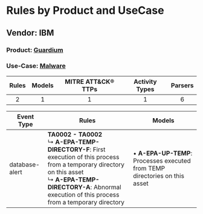 Rules by Product and UseCase
============================
Vendor: IBM
-----------
### Product: [Guardium](../ds_ibm_guardium.md)
### Use-Case: [Malware](../../../../UseCases/uc_malware.md)

| Rules | Models | MITRE ATT&CK® TTPs | Activity Types | Parsers |
|:-----:|:------:|:------------------:|:--------------:|:-------:|
|   2   |   1    |         1          |       1        |    6    |

| Event Type     | Rules    | Models    |
| ---- | ---- | ---- |
| database-alert | <b>TA0002 - TA0002</b><br> ↳ <b>A-EPA-TEMP-DIRECTORY-F</b>: First execution of this process from a temporary directory on this asset<br> ↳ <b>A-EPA-TEMP-DIRECTORY-A</b>: Abnormal execution of this process from a temporary directory |  • <b>A-EPA-UP-TEMP</b>: Processes executed from TEMP directories on this asset |